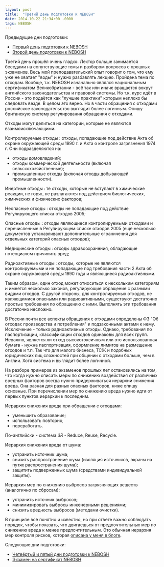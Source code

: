 ```yaml
---
layout: post
title:  "Третий день подготовки к NEBOSH"
date: 2014-10-22 21:34:00 -0000
tags: NEBOSH
---
```


Предыдущие дни подготовки:

- [Первый день подготовки к NEBOSH](/blog/2014/nebosh-day1)
- [Второй день подготовки к NEBOSH](/blog/2014/nebosh-day2)

Третий день прошёл очень гладко. Лектор больше занимается беседами на сопутствующие темы и разбором вопросов с прошлых экзаменов. Весь мой преподавательский опыт говорит о том, что ему уже не хватает "воды" и нужно разбавлять лекцию. Пройдена тема по отходам. Вообще, т.к. NEBOSH изначально являлся национальным сертификатом Великобритании - всё так или иначе вращается вокруг английского законодательства и правовой системы. Но т.к. курс идёт в России - это подаётся как "лучшие практики" которым неплохо бы следовать везде. В целом это верно. Но в части обращения с отходами российское законодательство выглядит более логичным. Опишу британскую систему регулирования обращения с отходами.

Отходы могут делиться на категории, которые не являются взаимоисключающими.

Контролируемые отходы
: отходы, попадающие под действие Акта об охране окружающей среды 1990 г. и Акта о контроле загрязнения 1974 г. Они подразделяются на:

- отходы домовладений;
- отходы коммерческой деятельности (включая сельскохозяйственные);
- промышленные отходы (включая отходы добывающей промышленности).

Инертные отходы
: те отходы, которые не вступают в химические реакции, не горят, не разлагаются под действием биологических, химических и физических факторов;

Неопасные отходы
: отходы не попадающие под действие Регулирующего списка отходов 2005;

Опасные отходы
: отходы являющиеся контролируемыми отходами и перечисленные в Регулирующем списке отходов 2005 (ещё несколько документов устанавливают дополнительные ограничения для отдельных категорий опасных отходов);

Медицинские отходы
: отходы здравоохранения, обладающие потенциалом причинить вред;

Радиоактивные отходы 
: отходы, которые не являются контролируемыми и не попадающие под требования части 2 Акта об охране окружающей среды 1990 года и являющиеся радиоактивными.

Таким образом, один отход может относиться к нескольким категориям и имеется несколько законов, регулирующие обращение с разными видами отходов. С другой стороны, для контролируемых отходов, не являющимися опасными или радиоактивными, существуют достаточно простые требования по обращению с ними. Выполнять эти требования достаточно несложно.

В России почти все аспекты обращения с отходами определены ФЗ "Об отходах производства и потребления" и подзаконными актами к нему. Исключение - только радиоактивные отходы. Однако, требования по паспортизации, классификации отходов одинаковы для всех групп. Неважно, является ли отход высокотоксичным или это использованная бумага - нужна паспортизация, оформление лимитов на размещение отходов и т.п. Так что для малого бизнеса, ТСЖ и подобных юридических лиц сложностей при общении с отходами больше, чем в Англии. Хотя система и выглядит более логичной.

На разборе примеров из экзаменов прошлых лет остановились на том, что когда нужно описать меры по снижению воздействия от различных вредных факторов всегда нужно придерживаться иерархии снижения вреда. Она разная для разных опасных факторов, ниже опишу основные. При перечислении мер по снижению вреда нужно идти от первых пунктов иерархии к последним.

Иерархия снижения вреда при обращении с отходами:

- уменьшить образование;
- использовать повторно;
- переработать.

По-английски - система *3R* - Reduce, Reuse, Recycle.

Иерархия снижения вреда от шума:

- устранить источник шума;
- снизить распространение шума (изоляция источников, экраны на путях распространения шума);
- защитить подверженных шума (средствами индивидуальной защиты).

Иерархия мер по снижению выбросов загрязняющих веществ (аналогично по сбросам):

- устранить источник выбросов;
- минимизировать выбросы инженерными решениями;
- снизить вредность выбросов (методами очистки).

В принципе всё понятно и известно, но при ответе важно соблюдать порядок, чтобы показать, что двигаешься от предпочтительных мер по снижению вреда к менее предпочтительным. Это обычная иерархия мер контроля рисков, которая [описана у меня в блоге](/blog/2014/hierarchy-of-control).

Следующие дни подготовки:

- [Четвёртый и пятый дни подготовки к NEBOSH](/blog/2014/nebosh-day45)
- [Экзамен на сертификат NEBOSH](/blog/2014/nebosh-exam)
